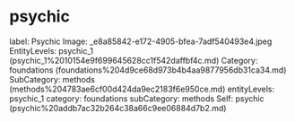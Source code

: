 # psychic

label: Psychic
Image: _e8a85842-e172-4905-bfea-7adf540493e4.jpeg
EntityLevels: psychic_1 (psychic_1%2010154e9f699645628cc1f542daffbf4c.md)
Category: foundations (foundations%204d9ce68d973b4b4aa9877956db31ca34.md)
SubCategory: methods (methods%204783ae6cf00d424da9ec2183f6e950ce.md)
entityLevels: psychic_1
category: foundations
subCategory: methods
Self: psychic (psychic%20addb7ac32b264c38a66c9ee06884d7b2.md)

[](Untitled%20532f3d8dfe864fdaa3b08b3735a60d63.md)